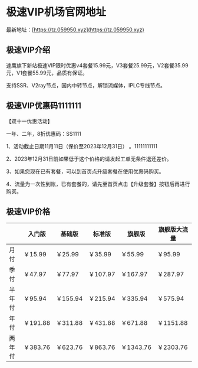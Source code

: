# 极速VIP机场官网地址

最新地址：[https://tz.059950.xyz](https://tz.059950.xyz)

## 极速VIP介绍

速鹰旗下新站极速VIP限时优惠v4套餐15.99元，V3套餐25.99元，V2套餐35.99元，V1套餐55.99元，品质有保证。

支持SSR、V2ray节点，国内中转节点，解锁流媒体，IPLC专线节点。

## 极速VIP优惠码1111111

【双十一优惠活动】

一年、二年，8折优惠码：SS1111

1、活动截止日期11月11日（保价至2023年12月31日） 。11111111111

2、2023年12月31日前如果低于这个价格的请发起工单无条件退还差价。

3、如果您现在已有套餐，可以到首页点升级套餐在使用优惠码购买。

4、流量为一次性到账，已有套餐的，请先至首页点击【升级套餐】按钮后再进行购买。

## 极速VIP价格

||入门版|基础版|标准版|旗舰版|旗舰版大流量|
|----|----|----|----|----|----|
|月付|￥15.99|￥25.99|￥35.99|￥55.99|￥95.99|
|季付|￥47.97|￥77.97|￥107.97|￥167.97|￥287.97|
|半年付|￥95.94|￥155.94|￥215.94|￥335.94|￥575.94|
|年付|￥191.88|￥311.88|￥431.88|￥671.88|￥1151.88|
|两年付|￥383.76|￥623.76|￥863.76|￥1343.76|￥2303.76|

